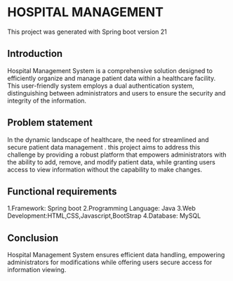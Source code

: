 # HOSPITAL MANAGEMENT

This project was generated with Spring boot version 21

## Introduction 

Hospital Management System is a comprehensive solution designed to efficiently organize and manage patient data within a healthcare facility. This user-friendly system employs a dual authentication system, distinguishing between administrators and users to ensure the security and integrity of the information.

## Problem statement

In the dynamic landscape of healthcare, the need for streamlined and secure patient data management . this project aims to address this challenge by providing a robust platform that empowers administrators with the ability to add, remove, and modify patient data, while granting users access to view information without the capability to make changes.

## Functional requirements

1.Framework: Spring boot
2.Programming Language: Java
3.Web Development:HTML,CSS,Javascript,BootStrap
4.Database: MySQL

## Conclusion

Hospital Management System ensures efficient data handling, empowering administrators for modifications while offering users secure access for information viewing.

